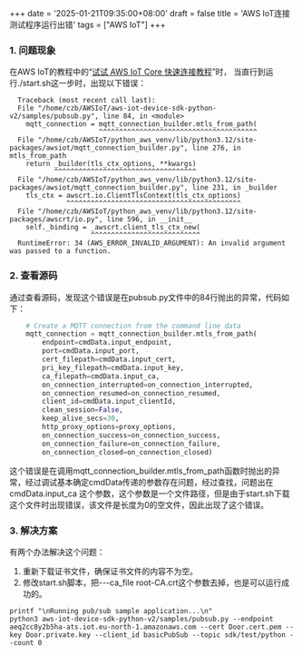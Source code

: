 +++
date = '2025-01-21T09:35:00+08:00'
draft = false
title = 'AWS IoT连接测试程序运行出错'
tags = ["AWS IoT"]
+++

### 1\. 问题现象
在AWS IoT的教程中的“[试试 AWS IoT Core 快速连接教程](https://docs.aws.amazon.com/zh_cn/iot/latest/developerguide/iot-quick-start.html)”时，
当直行到运行./start.sh这一步时，出现以下错误：
```shell
  Traceback (most recent call last):
  File "/home/czb/AWSIoT/aws-iot-device-sdk-python-v2/samples/pubsub.py", line 84, in <module>
    mqtt_connection = mqtt_connection_builder.mtls_from_path(
                      ^^^^^^^^^^^^^^^^^^^^^^^^^^^^^^^^^^^^^^^
  File "/home/czb/AWSIoT/python_aws_venv/lib/python3.12/site-packages/awsiot/mqtt_connection_builder.py", line 276, in mtls_from_path
    return _builder(tls_ctx_options, **kwargs)
           ^^^^^^^^^^^^^^^^^^^^^^^^^^^^^^^^^^^
  File "/home/czb/AWSIoT/python_aws_venv/lib/python3.12/site-packages/awsiot/mqtt_connection_builder.py", line 231, in _builder
    tls_ctx = awscrt.io.ClientTlsContext(tls_ctx_options)
              ^^^^^^^^^^^^^^^^^^^^^^^^^^^^^^^^^^^^^^^^^^^
  File "/home/czb/AWSIoT/python_aws_venv/lib/python3.12/site-packages/awscrt/io.py", line 596, in __init__
    self._binding = _awscrt.client_tls_ctx_new(
                    ^^^^^^^^^^^^^^^^^^^^^^^^^^^
  RuntimeError: 34 (AWS_ERROR_INVALID_ARGUMENT): An invalid argument was passed to a function.
```

### 2\. 查看源码
通过查看源码，发现这个错误是在pubsub.py文件中的84行抛出的异常，代码如下：
```python
    # Create a MQTT connection from the command line data
    mqtt_connection = mqtt_connection_builder.mtls_from_path(
        endpoint=cmdData.input_endpoint,
        port=cmdData.input_port,
        cert_filepath=cmdData.input_cert,
        pri_key_filepath=cmdData.input_key,
        ca_filepath=cmdData.input_ca,
        on_connection_interrupted=on_connection_interrupted,
        on_connection_resumed=on_connection_resumed,
        client_id=cmdData.input_clientId,
        clean_session=False,
        keep_alive_secs=30,
        http_proxy_options=proxy_options,
        on_connection_success=on_connection_success,
        on_connection_failure=on_connection_failure,
        on_connection_closed=on_connection_closed)
```
这个错误是在调用mqtt_connection_builder.mtls_from_path函数时抛出的异常，经过调试基本确定cmdData传递的参数存在问题，经过查找，问题出在cmdData.input_ca
这个参数，这个参数是一个文件路径，但是由于start.sh下载这个文件时出现错误，该文件是长度为0的空文件，因此出现了这个错误。
### 3\. 解决方案
有两个办法解决这个问题：
1. 重新下载证书文件，确保证书文件的内容不为空。
2. 修改start.sh脚本，把---ca_file root-CA.crt这个参数去掉，也是可以运行成功的。
```shell
printf "\nRunning pub/sub sample application...\n"
python3 aws-iot-device-sdk-python-v2/samples/pubsub.py --endpoint aeq2cc8y2b5ha-ats.iot.eu-north-1.amazonaws.com --cert Door.cert.pem --key Door.private.key --client_id basicPubSub --topic sdk/test/python --count 0
```

